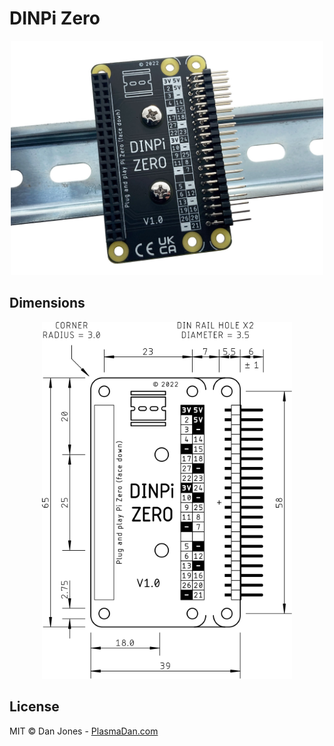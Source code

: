 # DINPi Zero

<p align="center">
    <a href="https://plasmadan.com/dinpizero?utm_source=github&utm_medium=banner" target="_blank" rel="nofollow">
        <img alt="DINPi Zero" src="/img/dinpi-zero.jpg" width="500">
    </a>
</p>

## Dimensions

<p align="center">
    <a href="https://raw.githubusercontent.com/plasmadancom/DINPi-Zero/main/img/dinpi-zero-v1.0-dimensions.svg">
        <img alt="Mechanical Drawing" src="/img/dinpi-zero-v1.0-dimensions.svg" width="400">
    </a>
</p>

## License

MIT © Dan Jones - [PlasmaDan.com](https://plasmadan.com)
